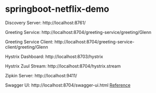 # springboot-netflix-demo
<p>Discovery Server: http://localhost:8761/</p>
</p>Greeting Service: http://localhost:8704/greeting-service/greeting/Glenn</p>
</p>Greeting Service Client: http://localhost:8704/greeting-service-client/greeting/Glenn</p>
<p>Hystrix Dashboard: http://localhost:8703/hystrix</p>
<p>Hystrix Zuul Stream: http://localhost:8704/hystrix.stream</p>
<p>Zipkin Server: http://localhost:9411/</p>
<p>Swagger UI: http://localhost:8704/swagger-ui.html <a href="https://piotrminkowski.wordpress.com/2017/04/14/microservices-api-documentation-with-swagger2/">Reference</a></p>

